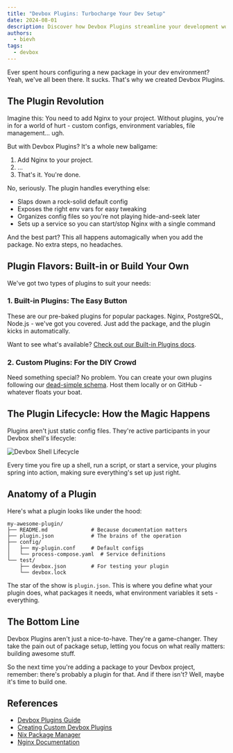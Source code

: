 ```yaml
---
title: "Devbox Plugins: Turbocharge Your Dev Setup"
date: 2024-08-01
description: Discover how Devbox Plugins streamline your development workflow by automating package setup and configuration
authors:
  - bievh
tags:
  - devbox
---
```


Ever spent hours configuring a new package in your dev environment? Yeah, we've all been there. It sucks. That's why we created Devbox Plugins.

## The Plugin Revolution

Imagine this: You need to add Nginx to your project. Without plugins, you're in for a world of hurt - custom configs, environment variables, file management... ugh.

But with Devbox Plugins? It's a whole new ballgame:

1. Add Nginx to your project.
2. ...
3. That's it. You're done.

No, seriously. The plugin handles everything else:

- Slaps down a rock-solid default config
- Exposes the right env vars for easy tweaking
- Organizes config files so you're not playing hide-and-seek later
- Sets up a service so you can start/stop Nginx with a single command

And the best part? This all happens automagically when you add the package. No extra steps, no headaches.

## Plugin Flavors: Built-in or Build Your Own

We've got two types of plugins to suit your needs:

### 1. Built-in Plugins: The Easy Button

These are our pre-baked plugins for popular packages. Nginx, PostgreSQL, Node.js - we've got you covered. Just add the package, and the plugin kicks in automatically.

Want to see what's available? [Check out our Built-in Plugins docs](https://www.jetify.com/devbox/docs/guides/plugins/#using-plugins).

### 2. Custom Plugins: For the DIY Crowd

Need something special? No problem. You can create your own plugins following our [dead-simple schema](https://www.jetify.com/devbox/docs/guides/creating_plugins/#plugin-design). Host them locally or on GitHub - whatever floats your boat.

## The Plugin Lifecycle: How the Magic Happens

Plugins aren't just static config files. They're active participants in your Devbox shell's lifecycle:

![Devbox Shell Lifecycle](assets/devboxshell_lifecycle.webp)

Every time you fire up a shell, run a script, or start a service, your plugins spring into action, making sure everything's set up just right.

## Anatomy of a Plugin

Here's what a plugin looks like under the hood:

```
my-awesome-plugin/
├── README.md              # Because documentation matters
├── plugin.json            # The brains of the operation
├── config/
│   ├── my-plugin.conf     # Default configs
│   └── process-compose.yaml  # Service definitions
└── test/
    ├── devbox.json        # For testing your plugin
    └── devbox.lock
```

The star of the show is `plugin.json`. This is where you define what your plugin does, what packages it needs, what environment variables it sets - everything.

## The Bottom Line

Devbox Plugins aren't just a nice-to-have. They're a game-changer. They take the pain out of package setup, letting you focus on what really matters: building awesome stuff.

So the next time you're adding a package to your Devbox project, remember: there's probably a plugin for that. And if there isn't? Well, maybe it's time to build one.

## References

- [Devbox Plugins Guide](https://www.jetify.com/devbox/docs/guides/plugins/)
- [Creating Custom Devbox Plugins](https://www.jetify.com/devbox/docs/guides/creating_plugins/)
- [Nix Package Manager](https://nixos.org/)
- [Nginx Documentation](https://nginx.org/en/docs/)
